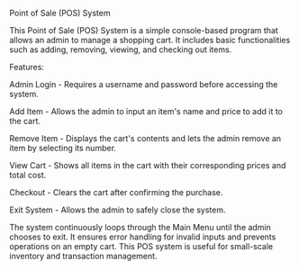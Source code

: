 Point of Sale (POS) System

This Point of Sale (POS) System is a simple console-based program that allows an admin to manage a shopping cart. It includes basic functionalities such as adding, removing, viewing, and checking out items.

Features:

Admin Login - Requires a username and password before accessing the system.

Add Item - Allows the admin to input an item's name and price to add it to the cart.

Remove Item - Displays the cart's contents and lets the admin remove an item by selecting its number.

View Cart - Shows all items in the cart with their corresponding prices and total cost.

Checkout - Clears the cart after confirming the purchase.

Exit System - Allows the admin to safely close the system.

The system continuously loops through the Main Menu until the admin chooses to exit. It ensures error handling for invalid inputs and prevents operations on an empty cart. This POS system is useful for small-scale inventory and transaction management. 

